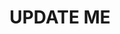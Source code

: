 ---
guid: "E05948BE-17DE-4626-8791-816976A24A8B"
title: UPDATE ME
description: UPDATE ME
pubDate: "Tue, 19 Dec 2023 18:00:00 -0500"
itunes-explicit: "no"
itunes-episode: 107
itunes-episodeType: full

# More info
youtube-full: UPDATE ME
discussion: UPDATE ME

# Timeline
timeline:
  - seconds: 0
    title: Intro

# File information
enclosure-url: "https://media.phor.net/csh/2023-12-19-episode-107.m4a"
enclosure-length: UPDATE ME
enclosure-type: "audio/x-m4a"
itunes-duration: UPDATE ME

# CSH information
badges:
  - type: stayed-to-end
    recipient: fulldecent
  - type: stayed-to-end
    recipient: dtedesco1
---